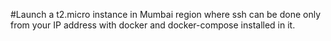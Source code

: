 #Launch a t2.micro instance in Mumbai region where ssh can be done only from your IP address with docker and docker-compose installed in it.
